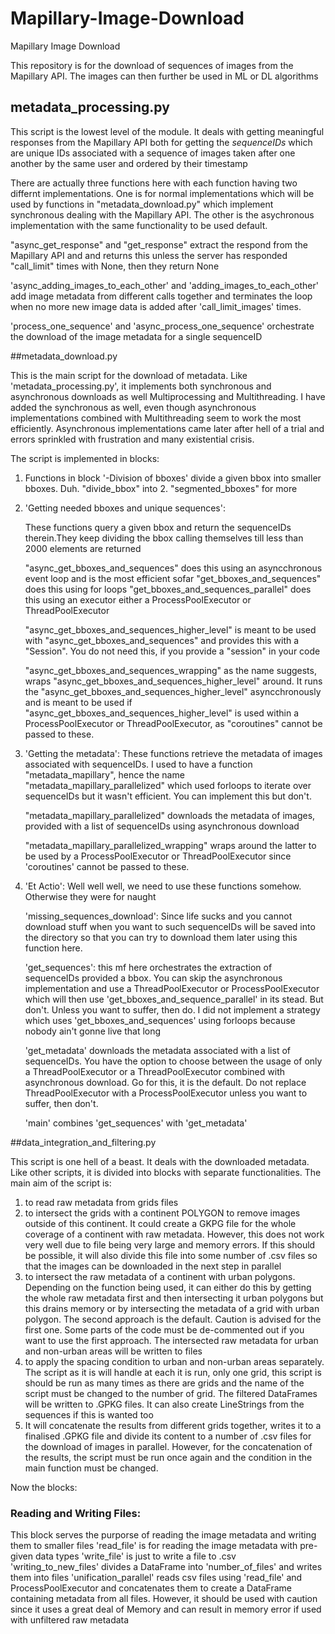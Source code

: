 # Mapillary-Image-Download
Mapillary Image Download

This repository is for the download of sequences of images from the Mapillary API.
The images can then further be used in ML or DL algorithms

## metadata_processing.py

This script is the lowest level of the module. It deals with getting meaningful responses from the Mapillary API both
for getting the $sequenceIDs$ which are unique IDs associated with a sequence of images taken after one another by the same user and ordered by their timestamp

There are actually three functions here with each function having two differnt implementations. One is for normal implementations which will be used by functions in "metadata_download.py"
which implement synchronous dealing with the Mapillary API. The other is the asychronous implementation with the same functionality to be used default. 

"async_get_response" and "get_response" extract the respond from the Mapillary API and and returns this unless the server has responded  "call_limit" times with None, then they return None

'async_adding_images_to_each_other' and 'adding_images_to_each_other' add image metadata from different calls together and terminates the loop when no more new image data is added after 'call_limit_images' times.

 'process_one_sequence' and 'async_process_one_sequence' orchestrate the download of the image metadata for a single sequenceID

##metadata_download.py

This is the main script for the download of metadata. Like 'metadata_processing.py', it implements both synchronous and asynchronous downloads as well Multiprocessing and Multithreading.
I have added the synchronous as well, even though asynchronous implementations combined with Multithreading seem to work the most efficiently. Asynchronous implementations came later
after hell of a trial and errors sprinkled with frustration and many existential crisis. 

The script is implemented in blocks: 

1) Functions in block '-Division of bboxes' divide a given bbox into smaller bboxes. Duh. "divide_bbox" into 2. "segmented_bboxes" for more

2) 'Getting needed bboxes and unique sequences':

   These functions query a given bbox and return the sequenceIDs therein.They keep dividing the bbox calling themselves till less than 2000 elements are returned
   
   "async_get_bboxes_and_sequences" does this using an asyncchronous event loop and is the most efficient sofar
   "get_bboxes_and_sequences" does this using for loops
   "get_bboxes_and_sequences_parallel" does this using an executor either a ProcessPoolExecutor or ThreadPoolExecutor
   
   "async_get_bboxes_and_sequences_higher_level" is meant to be used with "async_get_bboxes_and_sequences" and provides this with a "Session". You do not need this, if you provide a "session" in your code
   
   "async_get_bboxes_and_sequences_wrapping" as the name suggests, wraps "async_get_bboxes_and_sequences_higher_level" around. It runs the "async_get_bboxes_and_sequences_higher_level" asyncchronously and is meant to be used  if "async_get_bboxes_and_sequences_higher_level" is used within a ProcessPoolExecutor or ThreadPoolExecutor, as "coroutines" cannot be passed to these.

3) 'Getting the metadata':
    These functions retrieve the metadata of images associated with sequenceIDs. I used to have a function "metadata_mapillary", hence the name "metadata_mapillary_parallelized" which used forloops to iterate over sequenceIDs but it wasn't efficient. You can implement this but don't.
    
    "metadata_mapillary_parallelized" downloads the metadata of images, provided with a list of sequenceIDs using asynchronous download
    
    "metadata_mapillary_parallelized_wrapping" wraps around the latter to be used by a ProcessPoolExecutor or ThreadPoolExecutor since 'coroutines' cannot be passed to these.

4) 'Et Actio':
   Well well well, we need to use these functions somehow. Otherwise they were for naught

   'missing_sequences_download':  Since life sucks and you cannot download stuff when you want to such sequenceIDs will be saved into the directory so that you can try to download them later using this function here.
   
   'get_sequences': this mf here orchestrates the extraction of sequenceIDs provided a bbox. You can skip the asynchronous implementation and use a ThreadPoolExecutor or ProcessPoolExecutor which will then use 'get_bboxes_and_sequence_parallel' in its stead. But don't. Unless you want to suffer, then do. I did not implement a strategy which uses 'get_bboxes_and_sequences' using forloops because nobody ain't gonne live that long
   
   'get_metadata' downloads the metadata associated with a list of sequenceIDs. You have the option to choose between the usage of only a ThreadPoolExecutor or a ThreadPoolExecutor combined with asynchronous download. Go for this, it is the default. Do not replace ThreadPoolExecutor with a ProcessPoolExecutor unless you want to suffer, then don't.
   
   'main' combines 'get_sequences' with 'get_metadata'

##data_integration_and_filtering.py

This script is one hell of a beast. It deals with the downloaded metadata. Like other scripts, it is divided into blocks with separate functionalities. The main aim of the script is:

1) to read raw metadata from grids files
2) to intersect the grids with a continent POLYGON to remove images outside of this continent. It could create a GKPG file for the whole coverage of a continent with raw metadata. However, this does not work very well due to file being very large and memory errors. If this should be possible, it will also divide this file into some number of .csv files so that the images can be downloaded in the next step in parallel
3) to intersect the raw metadata of a continent with urban polygons. Depending on the function being used, it can either do this by getting the whole raw metadata first and then intersecting it urban polygons but this drains memory or by intersecting the metadata of a grid with urban polygon. The second approach is the default. Caution is advised for the first one. Some parts of the code must be de-commented out if you want to use the first approach. The intersected raw metadata for urban and non-urban areas will be written to files
4) to apply the spacing condition to urban and non-urban areas separately. The script as it is will handle at each it is run, only one grid, this script is should be run as many times as there are grids and the name of the script must be changed to the number of grid. The filtered DataFrames will be written to .GPKG files. It can also create LineStrings from the sequences if this is wanted too
5) It will concatenate the results from different grids together, writes it to a finalised .GPKG file and divide its content to a number of .csv files for the download of images in parallel. However, for the concatenation of the results, the script must be run once again and the condition in the main function must be changed.

Now the blocks:
### Reading and Writing Files: 
This block serves the purporse of reading the image metadata and writing them to smaller files
'read_file' is for reading the image metadata with pre-given data types
'write_file' is just to write a file to .csv
'writing_to_new_files' divides a DataFrame into 'number_of_files' and writes them into files
'unification_parallel' reads csv files using 'read_file' and ProcessPoolExecutor and concatenates them to create
a DataFrame containing metadata from all files. However, it should be used with caution since it uses a great deal of
Memory and can result in memory error if used with unfiltered raw metadata
   
